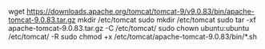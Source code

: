 wget https://downloads.apache.org/tomcat/tomcat-9/v9.0.83/bin/apache-tomcat-9.0.83.tar.gz
mkdir /etc/tomcat
sudo mkdir /etc/tomcat
sudo tar -xf apache-tomcat-9.0.83.tar.gz -C /etc/tomcat/
sudo chown ubuntu:ubuntu /etc/tomcat/ -R
sudo chmod +x /etc/tomcat/apache-tomcat-9.0.83/bin/*.sh

